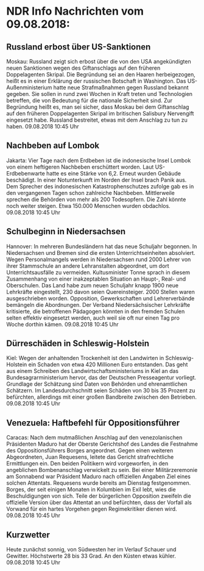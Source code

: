 # NDR Info Nachrichten vom 09.08.2018:


## Russland erbost über US-Sanktionen
Moskau:	Russland zeigt sich erbost über die von den USA angekündigten neuen Sanktionen wegen des Giftanschlags auf den früheren Doppelagenten Skripal. Die Begründung sei an den Haaren herbeigezogen, heißt es in einer Erklärung der russischen Botschaft in Washington. Das US-Außenministerium hatte neue Strafmaßnahmen gegen Russland bekannt gegeben. Sie sollen in rund zwei Wochen in Kraft treten und Technologien betreffen, die von Bedeutung für die nationale Sicherheit sind. Zur Begründung heißt es, man sei sicher, dass Moskau bei dem Giftanschlag auf den früheren Doppelagenten Skripal im britischen Salisbury Nervengift eingesetzt habe. Russland bestreitet, etwas mit dem Anschlag zu tun zu haben. 09.08.2018 10:45 Uhr 

## Nachbeben auf Lombok
Jakarta:	Vier Tage nach dem Erdbeben ist die indonesische Insel Lombok von einem heftigeren Nachbeben erschüttert worden. Laut US-Erdbebenwarte hatte es eine Stärke von 6,2. Erneut wurden Gebäude beschädigt. In einer Notunterkunft im Norden der Insel brach Panik aus. Dem Sprecher des indonesischen Katastrophenschutzes zufolge gab es in den vergangenen Tagen schon zahlreiche  Nachbeben. Mittlerweile sprechen die Behörden von mehr als 200 Todesopfern. Die Zahl könnte noch weiter steigen. Etwa 150.000 Menschen wurden obdachlos. 09.08.2018 10:45 Uhr 

## Schulbeginn in Niedersachsen
Hannover: In mehreren Bundesländern hat das neue Schuljahr begonnen. In Niedersachsen und Bremen sind die ersten Unterrichtseinheiten absolviert. Wegen Personalmangels werden in Niedersachsen rund 2000 Lehrer von ihrer Stammschule an andere Lehranstalten abgeordnet, um dort Unterrichtsausfälle zu vermeiden. Kultusminister Tonne sprach in diesem Zusammenhang von einer inakzeptablen Situation an Haupt-, Real- und Oberschulen. Das Land habe zum neuen Schuljahr knapp 1900 neue Lehrkräfte eingestellt, 230 davon seien Quereinsteiger. 2000 Stellen waren ausgeschrieben worden. Opposition, Gewerkschaften und Lehrerverbände bemängeln die Abordnungen. Der Verband Niedersächsischer Lehrkräfte kritisierte, die betroffenen Pädagogen könnten in den fremden Schulen selten effektiv eingesetzt werden, auch weil sie oft nur einen Tag pro Woche dorthin kämen. 09.08.2018 10:45 Uhr 

## Dürreschäden in Schleswig-Holstein
Kiel:	Wegen der anhaltenden Trockenheit ist den Landwirten in Schleswig-Holstein ein Schaden von etwa 420 Millionen Euro entstanden. Das geht aus einem Schreiben des Landwirtschaftsministeriums in Kiel an das Bundesagrarministerium hervor, das der Deutschen Presseagentur vorliegt. Grundlage der Schätzung sind Daten von Behörden und ehrenamtlichen Schätzern. Im Landesdurchschnitt seien Schäden von 30 bis 35 Prozent zu befürchten, allerdings mit einer großen Bandbreite zwischen den Betrieben. 09.08.2018 10:45 Uhr 

## Venezuela: Haftbefehl für Oppositionsführer
Caracas: Nach dem mutmaßlichen Anschlag auf den venezolanischen Präsidenten Maduro hat der Oberste Gerichtshof des Landes die Festnahme des Oppositionsführers Borges angeordnet. Gegen einen weiteren Abgeordneten, Juan Requesens, leitete das Gericht strafrechtliche Ermittlungen ein. Den beiden Politikern wird vorgeworfen, in den angeblichen Bombenanschlag verwickelt zu sein. Bei einer Militärzeremonie am Sonnabend war Präsident Maduro nach offiziellen Angaben Ziel eines solchen Attentats. Requesens wurde bereits am Dienstag festgenommen. Borges, der seit einigen Monaten in Kolumbien im Exil lebt, wies die Beschuldigungen von sich. Teile der bürgerlichen Opposition zweifeln die offizielle Version über das Attentat an und befürchten, dass der Vorfall als Vorwand für ein hartes Vorgehen gegen Regimekritiker dienen wird. 09.08.2018 10:45 Uhr 

## Kurzwetter
Heute zunächst sonnig, von Südwesten her im Verlauf Schauer und Gewitter. Höchstwerte 28 bis 33 Grad. An den Küsten etwas kühler. 09.08.2018 10:45 Uhr 
